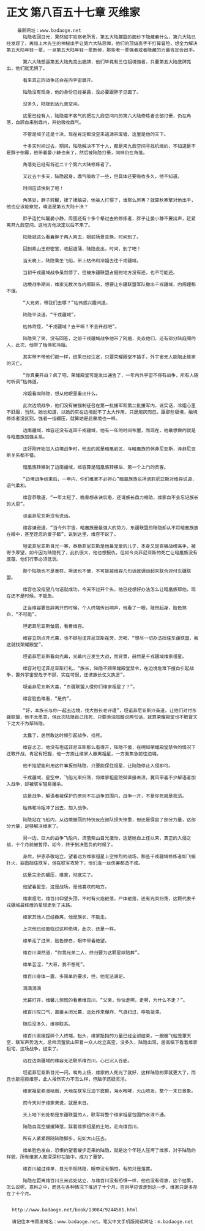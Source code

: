 # 正文 第八百五十七章 灭维家
        最新网址：www.badaoge.net
          陆隐收回目光，果然如宇姓宿老所言，第五大陆朦胧的面纱下隐藏着什么，第六大陆已经发现了，再加上木先生的神秘出手让第六大陆忌惮，他们的顶级高手不打算冒险，想全力解决第五大陆年轻一辈，一旦第五大陆年轻一辈断掉，那些老一辈强者或者隐藏的力量肯定会出手。
      
          第六大陆想逼第五大陆先亮出底牌，他们毕竟有三位祖境强者，只要第五大陆底牌亮出，他们就无惧了。
      
          看来真正的战争还会在内宇宙展开。
      
          陆隐没有现身，他的身份已经暴露，没必要跟胖子见面了。
      
          没多久，陆隐到达九鼎空间。
      
          这里已经有人，陆隐毫不客气的把在九鼎空间内的第六大陆修炼者全部打晕，仍在角落，自顾自来到鼎内，开始吸收鼎气。
      
          不管是域子还是十决，现在肯定都没空来道源宗废墟，这里是他的天下。
      
          十多天时间过去，期间，陆隐解决不下十人，都是来九鼎空间寻找机缘的，不知道是不是胖子倒霉，他带着晏小静也来了，然后被陆隐打晕，同样仍在角落。
      
          角落处已经有将近二十个第六大陆修炼者了。
      
          又过去十多天，陆隐起身，鼎气吸收了一些，但具体还要吸收多久，他不知道。
      
          时间应该快到了吧！
      
          角落处，胖子转醒，揉了揉脑袋，他被人打懵了，谁那么厉害？就算秋寒擎对他出手，他也应该能察觉，难道是第五大陆十决？
      
          胖子连忙叫醒晏小静，周围还有十多个晕过去的修炼者，胖子让晏小静不要出声，赶紧离开九鼎空间，这地方他决定以后不来了。
      
          陆隐就这么看着胖子两人离去，眼前场景变换，时间到了。
      
          回到紫山王府密室，收起道蒲，陆隐走出，时间，到了吧！
      
          当天晚上，陆隐乘坐飞船，带上枯伟和冷姐去往千戎疆域。
      
          当初千戎疆域战争虽然停了，但被东疆联盟占据的地方没有还，也不可能还。
      
          边境战争期间，维家无数次与内阁联系，想要让东疆联盟军队撤出千戎疆域，内阁理都不理。
      
          “大兄弟，带我们去哪？”枯伟感兴趣问道。
      
          陆隐平淡道，“千戎疆域”。
      
          枯伟奇怪，“千戎疆域？去干嘛？不会开战吧”。
      
          陆隐笑了笑，没有回答，之前千戎疆域战争他带了阿盾，炎焱他们，还有部分陆庭阁的人，此次，他带了枯伟和冷姐。
      
          其实带不带他们都一样，结果已经注定，只要荣耀殿堂不插手，外宇宙无人能阻止维家的灭亡。
      
          “你真要开战？疯了吧，荣耀殿堂可是发出通告了，一年内外宇宙不得有战争，所有人随时听调”枯伟道。
      
          冷姐看向陆隐，想从他眼里看出什么。
      
          此次边境战争，他们没有被强制征召在第一批援军和第二批援军内，说实话，冷姐心里不舒服，当然，她也知道，以她的实在边境起不了太大作用，只是炮灰而已，跟那些极境，融境修炼者没区别，强者一指碾压，就算她是启蒙境也一样。
      
          边南疆域，维容还没有返回千戎疆域，他有一年的时间布置，而现在，他最想做的就是与暗凰族加强关系。
      
          正好刚开始加入边境战争时，他去的就是暗凰岩区，与暗凰族的休菲尼亚斯，泽菲尼亚斯关系都不错。
      
          暗凰族转移到了边南疆域，维容算是暗凰族转移后，第一个上门的贵客。
      
          “边境战争结束后，一年内，你们维家不必担心”暗凰族族长坦诺菲尼亚斯对维容说道，语气柔和。
      
          维容恭敬道，“一年太短了，晚辈想永诀后患，还请族长鼎力相助，维家自不会忘记族长的大恩”。
      
          谈诺菲尼亚斯没有说话。
      
          维容谦逊道，“当今外宇宙，暗凰族是最强大的势力，东疆联盟的陆隐却从不将暗凰族放在眼中，甚至连您的爱子都”，说到这里，维容不说了。
      
          坦诺菲尼亚斯目光一寒，泰勒菲尼亚斯是他最宠爱的儿子，本身又是百强战榜高手，被寄予厚望，如今因为陆隐死了，此仇很大，他也想报仇，但如今炎菲尼亚斯的死亡让暗凰族没有底蕴，他们行事必须低调。
      
          那个陆隐也不是善茬，坦诺也不傻，不可能被维容几句话就调动起来联合对付东疆联盟。
      
          维容也没指望几句话就成功，今天不过开个头，他已经想好办法怎么让暗凰族帮他，现在还不是时候，不能急。
      
          正当维容要告辞离开的时候，个人终端传出响声，他看了一眼，陡然起身，脸色煞白，“不可能”。
      
          坦诺菲尼亚斯皱眉，看着维容。
      
          维容立刻点开光幕，也不顾坦诺菲尼亚斯在旁，厉喝，“想尽一切办法挡住东疆联盟，我这就找荣耀殿堂”。
      
          坦诺菲尼亚斯看向光幕，光幕内正发生大战，而背景，赫然是千戎疆域维家祖星。
      
          维容对坦诺菲尼亚斯行礼，“族长，陆隐不顾荣耀殿堂禁令，在边境危难下擅自引起战争，置外宇宙安危于不顾，实在可恨，还请族长仗义执言”。
      
          坦诺菲尼亚斯大喜，“东疆联盟入侵你们维家祖星了？”。
      
          维容脸色难看，“是的”。
      
          “好，本族长与你一起去边境，找大鼓长老评理”，坦诺菲尼亚斯兴奋道，让他们对付东疆联盟，他不太愿意，但此次陆隐自己找死，只要添油加醋说两句话，就算荣耀殿堂也不敢冒天下之大不为帮陆隐。
      
          太蠢了，居然敢这时候引起战争，找死。
      
          维容忐忑，他没有坦诺菲尼亚斯那么看得开，陆隐不傻，在明知荣耀殿堂禁令的情况下还敢开战，肯定有把握，他一方面让维家人撤离祖星，一方面焦急前往边境。
      
          他不指望能利用这件事扳倒陆隐，只要能保住祖星，让陆隐停止入侵即可。
      
          千戎疆域，星空中，飞船光束扫荡，将维家祖星防御直接击溃，翼风带着不少解语者加入战争，却被联军轻易屠杀。
      
          这是战争，解语者被保护的原则不在战争范围内，战争一开，不是你死就是我活。
      
          枯伟和冷姐冲了出去，加入战争。
      
          陆隐站在飞船内，从边境撤回的特快反应部队损失惨重，但还是保留了部分力量，这部分力量，足够解决维家了。
      
          另一边，巨大的战争飞船内，流萤紫山目光激动，这是她自上任以来，真正的入侵之战，十个月前被暂停，如今，终于到决胜负的时候了。
      
          身后，伊恩恭敬站立，望着远方维家祖星上空惨烈的战场，那些千戎疆域修炼者如飞蛾扑火，妄图挡住联军，但在联军攻势下，他们连一丝伤害都造不成。
      
          这是完全的碾压，维家，彻底完了。
      
          他望着星空，这是战场，是他喜欢的地方。
      
          维家祖宅，维百川仰望头顶，不时有火焰砸落，尸体砸落，还有光束扫荡，这颗代表千戎疆域最辉煌的星球走到了末路。
      
          维家其他人已经撤离，他是族长，不能走。
      
          上次他已经面临过这种绝境，此次，还是一样。
      
          维单走了过来，脸色惨白，眼中带着绝望。
      
          维百川漠然道，“你我兄弟二人，终归要为这颗星球陪葬”。
      
          维单苦涩，“大哥，我不想死”。
      
          维百川身体一震，多简单的要求，但，他无法满足。
      
          滴滴滴滴
      
          光幕打开，维馨儿惊慌的看着维百川，“父亲，你快走啊，走啊，为什么不走？”。
      
          维百川叹口气，直接关闭光幕，远处传来爆炸，气浪扫过，呼吸凝滞。
      
          随后没多久，维容联系。
      
          维百川直接捏碎个人终端，抬头，维家抵挡的力量已经全部结束，一艘艘飞船笼罩天空，联军声势浩大，总帅流萤紫山带着一众人屹立高空，没多久，陆隐出现，居高临下看着维家祖宅，这场战争，结束了。
      
          远在边南疆域的维容无法联系维百川，心已沉入谷底。
      
          坦诺菲尼亚斯目光一闪，嘴角上扬，维家的人死光了就好，这样陆隐的罪就更大了，而且也能招揽维容，此人虽然实力不怎么样，但脑子还挺灵活。
      
          维家祖星弥漫硝烟，大地在联军压迫下震颤，海水咆哮，火山喷发，整个一末日景象。
      
          而今天对于维家来说，就是末日。
      
          天上地下到处都是东疆联盟的人，联军将整个维家祖星包围的水泄不通。
      
          陆隐自高空缓缓降落，踩着维家祖星的土地，走向维百川。
      
          所有人紧紧跟随陆隐脚步，宛如大山压去。
      
          维单脸色发白，恐惧的望着缓步走来的陆隐，就是这个年轻人压垮了维家，对于陆隐的样貌，所有维家人都深深印在脑中，成为了噩梦。
      
          维百川越过维单，目光平视陆隐，眼中没有惧怕，有的只是落寞。
      
          陆隐在距离维百川三米远处站立，与维百川没有恐惧一样，他也没有得意，这个结果，怎么说呢，意料之中，而且在各种情况下推迟了十个月，否则早应该走到这一步，维家只是多存在了十个月。
      
      
      http://www.badaoge.net/book/13084/9244581.html
      
      请记住本书首发域名：www.badaoge.net。笔尖中文手机版阅读网址：m.badaoge.net